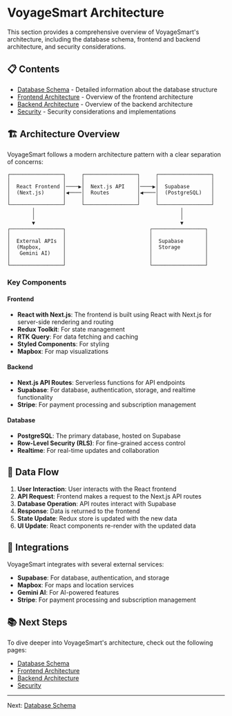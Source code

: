 # VoyageSmart Architecture

This section provides a comprehensive overview of VoyageSmart's architecture, including the database schema, frontend and backend architecture, and security considerations.

## 📋 Contents

- [Database Schema](./database-schema.md) - Detailed information about the database structure
- [Frontend Architecture](./frontend-architecture.md) - Overview of the frontend architecture
- [Backend Architecture](./backend-architecture.md) - Overview of the backend architecture
- [Security](./security.md) - Security considerations and implementations

## 🏗️ Architecture Overview

VoyageSmart follows a modern architecture pattern with a clear separation of concerns:

```
┌─────────────────┐     ┌─────────────────┐     ┌─────────────────┐
│                 │     │                 │     │                 │
│  React Frontend │────▶│  Next.js API    │────▶│  Supabase       │
│  (Next.js)      │◀────│  Routes         │◀────│  (PostgreSQL)   │
│                 │     │                 │     │                 │
└─────────────────┘     └─────────────────┘     └─────────────────┘
        │                                               │
        │                                               │
        ▼                                               ▼
┌─────────────────┐                           ┌─────────────────┐
│                 │                           │                 │
│  External APIs  │                           │  Supabase       │
│  (Mapbox,       │                           │  Storage        │
│   Gemini AI)    │                           │                 │
│                 │                           │                 │
└─────────────────┘                           └─────────────────┘
```

### Key Components

#### Frontend

- **React with Next.js**: The frontend is built using React with Next.js for server-side rendering and routing
- **Redux Toolkit**: For state management
- **RTK Query**: For data fetching and caching
- **Styled Components**: For styling
- **Mapbox**: For map visualizations

#### Backend

- **Next.js API Routes**: Serverless functions for API endpoints
- **Supabase**: For database, authentication, storage, and realtime functionality
- **Stripe**: For payment processing and subscription management

#### Database

- **PostgreSQL**: The primary database, hosted on Supabase
- **Row-Level Security (RLS)**: For fine-grained access control
- **Realtime**: For real-time updates and collaboration

## 🔄 Data Flow

1. **User Interaction**: User interacts with the React frontend
2. **API Request**: Frontend makes a request to the Next.js API routes
3. **Database Operation**: API routes interact with Supabase
4. **Response**: Data is returned to the frontend
5. **State Update**: Redux store is updated with the new data
6. **UI Update**: React components re-render with the updated data

## 🔌 Integrations

VoyageSmart integrates with several external services:

- **Supabase**: For database, authentication, and storage
- **Mapbox**: For maps and location services
- **Gemini AI**: For AI-powered features
- **Stripe**: For payment processing and subscription management

## 📚 Next Steps

To dive deeper into VoyageSmart's architecture, check out the following pages:

- [Database Schema](./database-schema.md)
- [Frontend Architecture](./frontend-architecture.md)
- [Backend Architecture](./backend-architecture.md)
- [Security](./security.md)

---

Next: [Database Schema](./database-schema.md)
